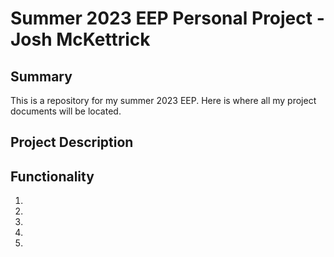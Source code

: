 # Summer 2023 EEP Personal Project - Josh McKettrick
## Summary
This is a repository for my summer 2023 EEP. Here is where all my project documents will be located.

## Project Description

## Functionality
1.
2.
3.
4.
5.

